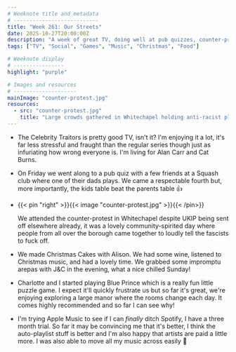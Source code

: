 ```yaml
---
# Weeknote title and metadata
# ---------------------------
title: "Week 261: Our Streets"
date: 2025-10-27T20:00:00Z
description: "A week of great TV, doing well at pub quizzes, counter-protesting, early Christmas activities, a new puzzle game, and switching my music streaming."
tags: ["TV", "Social", "Games", "Music", "Christmas", "Food"]

# Weeknote display
# ----------------
highlight: "purple"

# Images and resources
# --------------------
mainImage: "counter-protest.jpg"
resources:
  - src: "counter-protest.jpg"
    title: "Large crowds gathered in Whitechapel holding anti-racist placards, watching Jeremy Corbyn deliver a speech"
---
```


  * The Celebrity Traitors is pretty good TV, isn't it? I'm enjoying it a lot, it's far less stressful and fraught than the regular series though just as infuriating how wrong everyone is. I'm living for Alan Carr and Cat Burns.

  * On Friday we went along to a pub quiz with a few friends at a Squash club where one of their dads plays. We came a respectable fourth but, more importantly, the kids table beat the parents table :+1:

  * {{< pin "right" >}}{{< image "counter-protest.jpg" >}}{{< /pin>}}

    We attended the counter-protest in Whitechapel despite UKIP being sent off elsewhere already, it was a lovely community-spirited day where people from all over the borough came together to loudly tell the fascists to fuck off.

  * We made Christmas Cakes with Alison. We had some wine, listened to Christmas music, and had a lovely time. We grabbed some impromptu arepas with J&C in the evening, what a nice chilled Sunday!

  * Charlotte and I started playing Blue Prince which is a really fun little puzzle game. I expect it'll quickly frustrate us but so far it's great, we're enjoying exploring a large manor where the rooms change each day. It comes highly recommended and so far I can see why!

  * I'm trying Apple Music to see if I can _finally_ ditch Spotify, I have a three month trial. So far it may be convincing me that it's better, I think the auto-playlist stuff is better and I'm also happy that artists are paid a little more. I was also able to move all my music across easily :tada:
